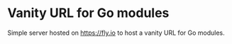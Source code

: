 # Vanity URL for Go modules

Simple server hosted on https://fly.io to host a vanity URL for Go modules.
